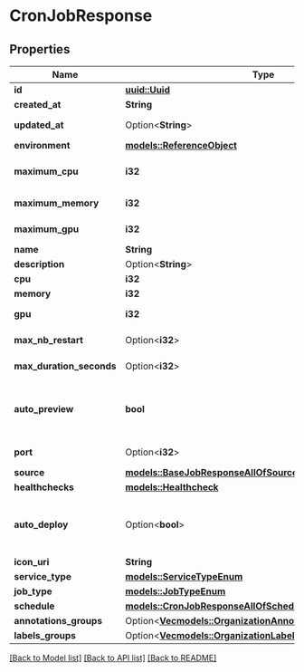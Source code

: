 # CronJobResponse

## Properties

Name | Type | Description | Notes
------------ | ------------- | ------------- | -------------
**id** | [**uuid::Uuid**](uuid::Uuid.md) |  | [readonly]
**created_at** | **String** |  | [readonly]
**updated_at** | Option<**String**> |  | [optional][readonly]
**environment** | [**models::ReferenceObject**](ReferenceObject.md) |  | 
**maximum_cpu** | **i32** | Maximum cpu that can be allocated to the job based on organization cluster configuration. unit is millicores (m). 1000m = 1 cpu | 
**maximum_memory** | **i32** | Maximum memory that can be allocated to the job based on organization cluster configuration. unit is MB. 1024 MB = 1GB | 
**maximum_gpu** | **i32** | Maximum memory that can be allocated to the job based on organization cluster configuration. unit is MB. 1024 MB = 1GB | [default to 0]
**name** | **String** | name is case insensitive | 
**description** | Option<**String**> |  | [optional]
**cpu** | **i32** | unit is millicores (m). 1000m = 1 cpu | 
**memory** | **i32** | unit is MB. 1024 MB = 1GB | 
**gpu** | **i32** |  | [default to 0]
**max_nb_restart** | Option<**i32**> | Maximum number of restart allowed before the job is considered as failed 0 means that no restart/crash of the job is allowed  | [optional]
**max_duration_seconds** | Option<**i32**> | Maximum number of seconds allowed for the job to run before killing it and mark it as failed  | [optional]
**auto_preview** | **bool** | Indicates if the 'environment preview option' is enabled for this container.   If enabled, a preview environment will be automatically cloned when `/preview` endpoint is called.   If not specified, it takes the value of the `auto_preview` property from the associated environment.  | 
**port** | Option<**i32**> | Port where to run readiness and liveliness probes checks. The port will not be exposed externally | [optional]
**source** | [**models::BaseJobResponseAllOfSource**](BaseJobResponse_allOf_source.md) |  | 
**healthchecks** | [**models::Healthcheck**](Healthcheck.md) |  | 
**auto_deploy** | Option<**bool**> | Specify if the job will be automatically updated after receiving a new image tag or a new commit according to the source type.  The new image tag shall be communicated via the \"Auto Deploy job\" endpoint https://api-doc.qovery.com/#tag/Jobs/operation/autoDeployJobEnvironments  | [optional]
**icon_uri** | **String** | Icon URI representing the job. | 
**service_type** | [**models::ServiceTypeEnum**](ServiceTypeEnum.md) |  | 
**job_type** | [**models::JobTypeEnum**](JobTypeEnum.md) |  | 
**schedule** | [**models::CronJobResponseAllOfSchedule**](CronJobResponse_allOf_schedule.md) |  | 
**annotations_groups** | Option<[**Vec<models::OrganizationAnnotationsGroupResponse>**](OrganizationAnnotationsGroupResponse.md)> |  | [optional]
**labels_groups** | Option<[**Vec<models::OrganizationLabelsGroupResponse>**](OrganizationLabelsGroupResponse.md)> |  | [optional]

[[Back to Model list]](../README.md#documentation-for-models) [[Back to API list]](../README.md#documentation-for-api-endpoints) [[Back to README]](../README.md)


